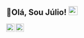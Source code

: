 ## 👋Olá, Sou Júlio! <img src="https://github.com/TheDudeThatCode/TheDudeThatCode/blob/master/Assets/Earth.gif" width="24px"> 


<a target="_blank" href="www.linkedin.com/in/paulo-victor-cosmo-batista-537047218/](https://www.linkedin.com/in/j%C3%BAlio-henrique-de-oliveira-mendon%C3%A7a-29b7a7229/)">
  <img color:#fff align="left"  alt="LinkdeIN" width="22px" src="https://cdn.jsdelivr.net/npm/simple-icons@v3/icons/linkedin.svg" />
</a>
<a target="_blank" href="https://www.instagram.com/_juliohen_/?next=%2F">
  <img align="left" alt="Instagram" width="22px" src="https://cdn.jsdelivr.net/npm/simple-icons@v3/icons/instagram.svg" />
</a>
</br>

<!--
**JHOM6579/JHOM6579** is a ✨ _special_ ✨ repository because its `README.md` (this file) appears on your GitHub profile.

Here are some ideas to get you started:

- 🔭 I’m currently working on ...
- 🌱 I’m currently learning ...
- 👯 I’m looking to collaborate on ...
- 🤔 I’m looking for help with ...
- 💬 Ask me about ...
- 📫 How to reach me: ...
- 😄 Pronouns: ...
- ⚡ Fun fact: ...
-->
